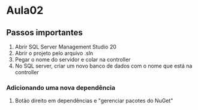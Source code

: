 # Aula02

## Passos importantes

1. Abrir SQL Server Management Studio 20
2. Abrir o projeto pelo arquivo .sln
3. Pegar o nome do servidor e colar na controller
4. No SQL server, criar um novo banco de dados com o nome que está na controller

### Adicionando uma nova dependência 

1. Botão direito em dependências e "gerenciar pacotes do NuGet"